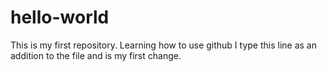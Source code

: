 # hello-world
This is my first repository.  Learning how to use github
I type this line as an addition to the file and is my first change.
